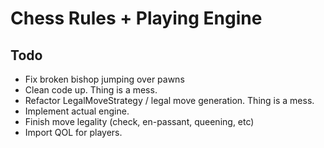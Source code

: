 # Chess Rules + Playing Engine

## Todo

- Fix broken bishop jumping over pawns
- Clean code up. Thing is a mess.
- Refactor LegalMoveStrategy / legal move generation. Thing is a mess.
- Implement actual engine.
- Finish move legality (check, en-passant, queening, etc)
- Import QOL for players.
